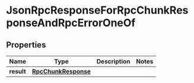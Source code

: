 
# JsonRpcResponseForRpcChunkResponseAndRpcErrorOneOf

## Properties
| Name | Type | Description | Notes |
| ------------ | ------------- | ------------- | ------------- |
| **result** | [**RpcChunkResponse**](RpcChunkResponse.md) |  |  |



